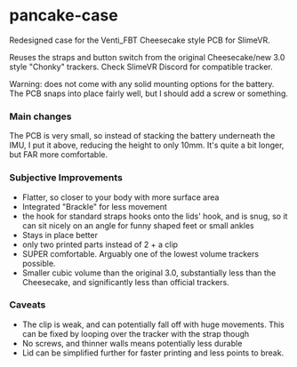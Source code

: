 # pancake-case
Redesigned case for the Venti_FBT Cheesecake style PCB for SlimeVR.

Reuses the straps and button switch from the original Cheesecake/new 3.0 style "Chonky" trackers. Check SlimeVR Discord for compatible tracker.

Warning: does not come with any solid mounting options for the battery. The PCB snaps into place fairly well, but I should add a screw or something.

### Main changes
The PCB is very small, so instead of stacking the battery underneath the IMU, I put it above, reducing the height to only 10mm. It's quite a bit longer, but FAR more comfortable.

### Subjective Improvements
- Flatter, so closer to your body with more surface area
- Integrated "Brackle" for less movement
- the hook for standard straps hooks onto the lids' hook, and is snug, so it can sit nicely on an angle for funny shaped feet or small ankles
- Stays in place better
- only two printed parts instead of 2 + a clip
- SUPER comfortable. Arguably one of the lowest volume trackers possible.
- Smaller cubic volume than the original 3.0, substantially less than the Cheesecake, and significantly less than official trackers.

### Caveats
- The clip is weak, and can potentially fall off with huge movements. This can be fixed by looping over the tracker with the strap though
- No screws, and thinner walls means potentially less durable
- Lid can be simplified further for faster printing and less points to break.
